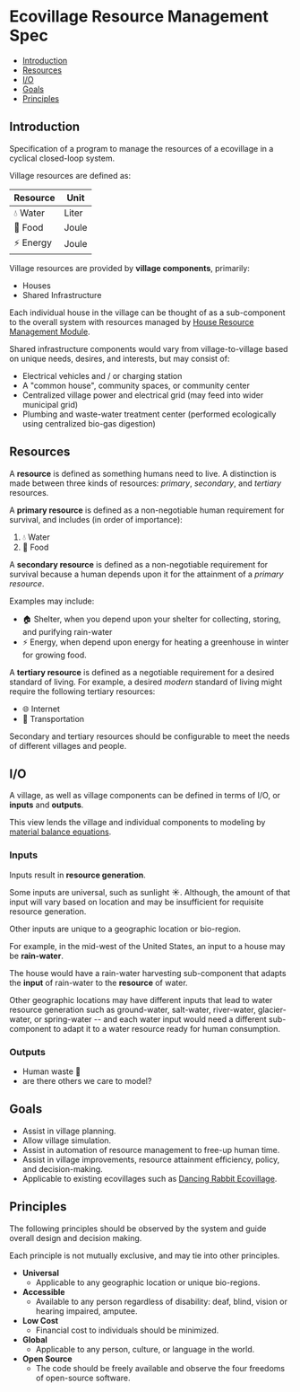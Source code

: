 # Ecovillage Resource Management Spec

* [Introduction](#introduction)
* [Resources](#resources)
* [I/O](#io)
* [Goals](#goals)
* [Principles](#principles)

## Introduction
Specification of a program to manage the resources of a ecovillage in a cyclical closed-loop system.

Village resources are defined as:

|Resource|Unit|
|--------|----|
|💧 Water|Liter|
|🌱 Food|Joule|
|⚡ Energy|Joule|

Village resources are provided by **village components**, primarily:

* Houses
* Shared Infrastructure

Each individual house in the village can be thought of as a sub-component to the overall system with resources managed by [House Resource Management Module](./house-resource-management-spec.md).

Shared infrastructure components would vary from village-to-village based on unique needs, desires, and interests, but may consist of:

* Electrical vehicles and / or charging station
* A "common house", community spaces, or community center
* Centralized village power and electrical grid (may feed into wider municipal grid)
* Plumbing and waste-water treatment center (performed ecologically using centralized bio-gas digestion)

## Resources
A **resource** is defined as something humans need to live. A distinction is made between three kinds of resources: *primary*, *secondary*, and *tertiary* resources.

A **primary resource** is defined as a non-negotiable human requirement for survival, and includes (in order of importance):

1. 💧 Water
2. 🌱 Food

A **secondary resource** is defined as a non-negotiable requirement for survival because a human depends upon it for the attainment of a *primary resource*.

Examples may include:

* 🏠 Shelter, when you depend upon your shelter for collecting, storing, and purifying rain-water
* ⚡ Energy, when depend upon energy for heating a greenhouse in winter for growing food.

A **tertiary resource** is defined as a negotiable requirement for a desired standard of living. For example, a desired *modern* standard of living might require the following tertiary resources:

* 🌐 Internet
* 🚗 Transportation

Secondary and tertiary resources should be configurable to meet the needs of different villages and people.

## I/O
A village, as well as village components can be defined in terms of I/O, or **inputs** and **outputs**.

This view lends the village and individual components to modeling by [material balance equations](https://en.wikipedia.org/wiki/Mass_balance).

### Inputs
Inputs result in **resource generation**.

Some inputs are universal, such as sunlight ☀️. Although, the amount of that input will vary based on location and may be insufficient for requisite resource generation.

Other inputs are unique to a geographic location or bio-region.

For example, in the mid-west of the United States, an input to a house may be **rain-water**.

The house would have a rain-water harvesting sub-component that adapts the **input** of rain-water to the **resource** of water.

Other geographic locations may have different inputs that lead to water resource generation such as ground-water, salt-water, river-water, glacier-water, or spring-water -- and each water input would need a different sub-component to adapt it to a water resource ready for human consumption.

### Outputs
* Human waste 💩
* are there others we care to model?

## Goals
* Assist in village planning.
* Allow village simulation.
* Assist in automation of resource management to free-up human time.
* Assist in village improvements, resource attainment efficiency, policy, and decision-making.
* Applicable to existing ecovillages such as [Dancing Rabbit Ecovillage](https://www.dancingrabbit.org/).

## Principles
The following principles should be observed by the system and guide overall design and decision making.

Each principle is not mutually exclusive, and may tie into other principles.

* **Universal**
  * Applicable to any geographic location or unique bio-regions.
* **Accessible**
  * Available to any person regardless of disability: deaf, blind, vision or hearing impaired, amputee.
* **Low Cost**
  * Financial cost to individuals should be minimized.
* **Global**
  * Applicable to any person, culture, or language in the world.
* **Open Source**
  * The code should be freely available and observe the four freedoms of open-source software.
